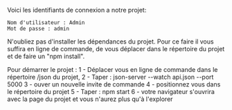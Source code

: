 Voici les identifiants de connexion a notre projet:

    Nom d'utilisateur : Admin
    Mot de passe : admin

N'oubliez pas d'installer les dépendances du projet.
Pour ce faire il vous suffira en ligne de commande, de vous déplacer dans le répertoire du projet et de faire un "npm install".

Pour démarrer le projet :
    1 - Déplacer vous en ligne de commande dans le répertoire /json du projet,
    2 - Taper : json-server --watch api.json --port 5000
    3 - ouver un nouvelle invite de commande
    4 - positionnez vous dans le répertoire du projet
    5 - Taper : npm start
    6 - votre navigateur s'ouvrira avec la page du projet et vous n'aurez plus qu'à l'explorer